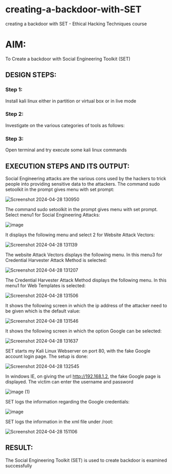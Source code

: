 # creating-a-backdoor-with-SET
creating a backdoor with SET - Ethical Hacking Techniques course

# AIM:
To Create a backdoor with Social Engineering Toolkit (SET)

## DESIGN STEPS:

### Step 1:

Install kali linux either in partition or virtual box or in live mode


### Step 2:

Investigate on the various categories of tools as follows:

### Step 3:

Open terminal and try execute some kali linux commands

## EXECUTION STEPS AND ITS OUTPUT:
Social Engineering attacks are the various cons used by the hackers to trick people into providing sensitive data to the attackers. 
The command sudo setoolkit in the prompt gives menu with set prompt:

![Screenshot 2024-04-28 130950](https://github.com/R-Udayakumar/creating-a-backdoor-with-SET/assets/118708024/5fec8fd6-b7e3-42eb-8d4c-d78bc3d01a6f)



The command sudo setoolkit in the prompt gives menu with set prompt. Select menu1 for Social Engineering Attacks:

![image](https://github.com/R-Udayakumar/creating-a-backdoor-with-SET/assets/118708024/dcc9f7f6-00a2-473c-84b7-44a0d7fa17e9)



It displays the following menu and select 2 for Website Attack Vectors:

![Screenshot 2024-04-28 131139](https://github.com/R-Udayakumar/creating-a-backdoor-with-SET/assets/118708024/6a798433-b890-4fd2-9ba7-a1a0332d61bb)


The website Attack Vectors displays the following menu. In this menu3 for Credential Harvester Attack Method is selected:

![Screenshot 2024-04-28 131207](https://github.com/R-Udayakumar/creating-a-backdoor-with-SET/assets/118708024/b4e4db77-8463-4ba9-960e-c79ba7188e30)


The Credential Harvester Attack Method displays the following menu. In this menu1 for Web Templates is selected:

![Screenshot 2024-04-28 131506](https://github.com/R-Udayakumar/creating-a-backdoor-with-SET/assets/118708024/117b1a69-9daf-4148-8c19-3de85ba95425)


It shows the following screen in which the ip address of the attacker need to be given which is the default value:

![Screenshot 2024-04-28 131546](https://github.com/R-Udayakumar/creating-a-backdoor-with-SET/assets/118708024/ac0c9e27-e6e9-4bab-b94d-1e12a5a94ee8)



It shows the following screen in which the option Google can be selected:

![Screenshot 2024-04-28 131637](https://github.com/R-Udayakumar/creating-a-backdoor-with-SET/assets/118708024/c0738b5c-aad9-4051-ad36-6e1898dbeb6e)


SET starts my Kali Linux Webserver on port 80, with the fake Google account login page. The setup is done:

![Screenshot 2024-04-28 132545](https://github.com/R-Udayakumar/creating-a-backdoor-with-SET/assets/118708024/3e635e0c-9e80-47a0-aaf8-23baf1addf07)



In windows IE, on giving the url http://192.168.1.2, the fake Google page is displayed. The victim can enter the username and password

![image (1)](https://github.com/R-Udayakumar/creating-a-backdoor-with-SET/assets/118708024/1c452b3a-acea-4b24-bfa2-50cf6b04846b)


SET logs the information regarding the Google credentials:

![image](https://github.com/R-Udayakumar/creating-a-backdoor-with-SET/assets/118708024/6e5df47d-4599-496c-8636-69d3691512b6)

SET logs the information in the xml file under /root:

![Screenshot 2024-04-28 151106](https://github.com/R-Udayakumar/creating-a-backdoor-with-SET/assets/118708024/bfa2995b-ef7c-4498-bb48-1e9c9ceb764c)


## RESULT:
The Social Engineering Toolkit (SET) is used to create backdoor is  examined successfully
